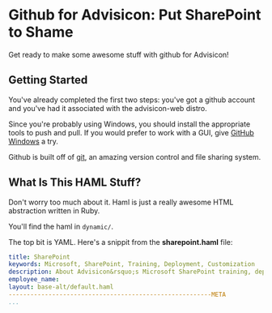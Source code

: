 Github for Advisicon: Put SharePoint to Shame
=============================================

Get ready to make some awesome stuff with github for Advisicon!

Getting Started
---------------

You've already completed the first two steps: you've got a github account and you've had it associated with the advisicon-web distro.

Since you're probably using Windows, you should install the appropriate tools to push and pull. If you would prefer to work with a GUI, give [GitHub Windows](http://windows.github.com/ "download github for windows") a try.

Github is built off of [git](http://git-scm.com/ "download git"), an amazing version control and file sharing system.

What Is This HAML Stuff?
------------------------

Don't worry too much about it. Haml is just a really awesome HTML abstraction written in Ruby.

You'll find the haml in `dynamic/`.

The top bit is YAML. Here's a snippit from the **sharepoint.haml** file:

```yaml
title: SharePoint
keywords: Microsoft, SharePoint, Training, Deployment, Customization
description: About Advisicon&rsquo;s Microsoft SharePoint training, deployment, and customization
employee_name:
layout: base-alt/default.haml
--------------------------------------------------------META
...
```